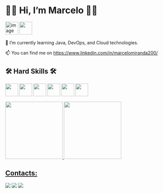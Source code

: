 # 👩‍💻 Hi, I’m Marcelo 👩‍💻
<a href="https://imgbox.com/9rhDCKcL" target="_blank"><img src="https://thumbs2.imgbox.com/34/1f/9rhDCKcL_t.png" alt="image host" width="40" height="40"/></a>
<img loading="lazy" src="https://imgbox.com/9rhDCKcL" width="40" height="40"/>

🌱 I’m currently learning Java, DevOps, and Cloud technologies.

📫 You can find me on https://www.linkedin.com/in/marcelomiranda200/

## 🛠️ Hard Skills 🛠️

<img loading="lazy" src="https://cdn.jsdelivr.net/gh/devicons/devicon/icons/java/java-original.svg" width="40" height="40"/>    <img loading="lazy" src="https://cdn.jsdelivr.net/gh/devicons/devicon/icons/linux/linux-original.svg" width="40" height="40"/>   <img loading="lazy" src="https://camo.githubusercontent.com/fc836983ed18b80caef906c8f1593bcfd4f5c8c587f51a911b1cb4d657a9588b/68747470733a2f2f63646e2e6a7364656c6976722e6e65742f67682f64657669636f6e732f64657669636f6e2f69636f6e732f646f636b65722f646f636b65722d6f726967696e616c2d776f72646d61726b2e737667" width="40" height="40"/>    <img loading="lazy" src="https://camo.githubusercontent.com/865b06a76c7a9ee447e09aff240ab5035bf68683994189c310b35f13790878f8/68747470733a2f2f63646e2e6a7364656c6976722e6e65742f67682f64657669636f6e732f64657669636f6e2f69636f6e732f6d7973716c2f6d7973716c2d706c61696e2d776f72646d61726b2e737667" width="40" height="40"/>    <img loading="lazy" src="https://camo.githubusercontent.com/dc9e7e657b4cd5ba7d819d1a9ce61434bd0ddbb94287d7476b186bd783b62279/68747470733a2f2f63646e2e6a7364656c6976722e6e65742f67682f64657669636f6e732f64657669636f6e2f69636f6e732f6769742f6769742d6f726967696e616c2e737667" width="40" height="40"/>    <img loading="lazy" src="https://camo.githubusercontent.com/10ec7f29ac664e605b550b6efbfa8b853fdd85c69630c8bbfce991ce210a444c/68747470733a2f2f696d672e736869656c64732e696f2f62616467652f4769744875622d2532333138313731373f7374796c653d666f722d7468652d6261646765266c6f676f3d676974687562" width="40" height="40"/> 





<div>
<a href="https://github.com/marcelomiranda200">
<img loading="lazy" height="180em" src="https://github-readme-stats.vercel.app/api/top-langs/?username=marcelomiranda200&layout=compact&langs_count=7&theme=dracula"/>
<img loading="lazy" height="180em" src="https://github-readme-stats.vercel.app/api?username=marcelomiranda200&show_icons=true&theme=dracula"/>
</div>




## Contacts:

<div>
<a href="https://www.instagram.com/marcelomiranda200/" target="_blank"><img loading="lazy" src="https://img.shields.io/badge/-Instagram-%23E4405F?style=for-the-badge&logo=instagram&logoColor=white" target="_blank"></a>
<a href = "marceloaugustodem@gmail.com"><img loading="lazy" src="https://img.shields.io/badge/Gmail-D14836?style=for-the-badge&logo=gmail&logoColor=white" target="_blank"></a>
<a href="https://www.linkedin.com/in/marcelomiranda200/" target="_blank"><img loading="lazy" src="https://img.shields.io/badge/-LinkedIn-%230077B5?style=for-the-badge&logo=linkedin&logoColor=white" target="_blank"></a>   
</div>




